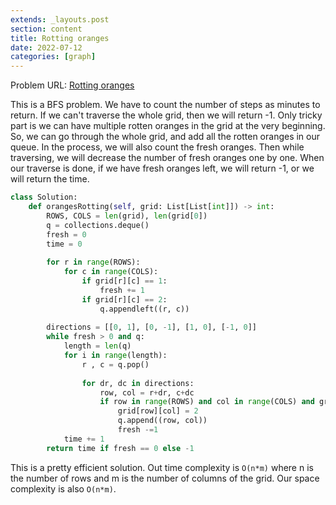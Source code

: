 ```yaml
---
extends: _layouts.post
section: content
title: Rotting oranges
date: 2022-07-12
categories: [graph]
---
```


Problem URL: [Rotting oranges](https://leetcode.com/problems/rotting-oranges/)

This is a BFS problem. We have to count the number of steps as minutes to return. If we can't traverse the whole grid, then we will return -1. Only tricky part is we can have multiple rotten oranges in the grid at the very beginning. So, we can go through the whole grid, and add all the rotten oranges in our queue. In the process, we will also count the fresh oranges. Then while traversing, we will decrease the number of fresh oranges one by one. When our traverse is done, if we have fresh oranges left, we will return -1, or we will return the time.

```python
class Solution:
    def orangesRotting(self, grid: List[List[int]]) -> int:
        ROWS, COLS = len(grid), len(grid[0])
        q = collections.deque()
        fresh = 0
        time = 0
        
        for r in range(ROWS):
            for c in range(COLS):
                if grid[r][c] == 1:
                    fresh += 1
                if grid[r][c] == 2:
                    q.appendleft((r, c))
        
        directions = [[0, 1], [0, -1], [1, 0], [-1, 0]]
        while fresh > 0 and q:
            length = len(q)
            for i in range(length):
                r , c = q.pop()
                
                for dr, dc in directions:
                    row, col = r+dr, c+dc
                    if row in range(ROWS) and col in range(COLS) and grid[row][col] == 1:
                        grid[row][col] = 2
                        q.append((row, col))
                        fresh -=1
            time += 1
        return time if fresh == 0 else -1
```

This is a pretty efficient solution. Out time complexity is `O(n*m)` where n is the number of rows and m is the number of columns of the grid. Our space complexity is also `O(n*m)`.